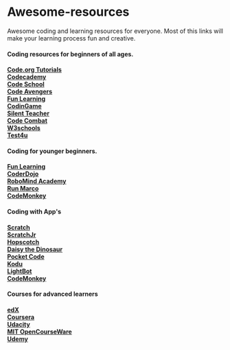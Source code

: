 # Awesome-resources

Awesome coding and learning resources for everyone.
Most of this links will make your learning process fun and creative.

<h4>Coding resources for beginners of all ages.<h4>

<a href="https://code.org/" target="_blank"> Code.org Tutorials </a> <br>
<a href="https://www.codecademy.com/" target="_blank"> Codecademy </a> <br>
<a href="https://www.codeschool.com/" target="_blank"> Code School </a> <br>
<a href="https://www.codeavengers.com/" target="_blank"> Code Avengers </a> <br>
<a href="http://www.funlearning.com/" target="_blank"> Fun Learning </a> <br>
<a href="https://www.codingame.com/" target="_blank"> CodinGame </a> <br>
<a href="http://silentteacher.toxicode.fr/" target="_blank"> Silent Teacher </a> <br>
<a href="https://codecombat.com/" target="_blank"> Code Combat </a> <br>
<a href="http://www.w3schools.com/" target="_blank"> W3schools </a> <br>
<a href="https://www.test4u.eu/" target="_blank"> Test4u </a> <br>


<h4>Coding for younger beginners.<h4>

<a href="http://www.funlearning.com/" target="_blank"> Fun Learning </a> <br>
<a href="https://coderdojo.com/" target="_blank"> CoderDojo </a> <br>
<a href="https://www.robomindacademy.com/" target="_blank"> RoboMind Academy </a> <br>
<a href="https://www.allcancode.com/" target="_blank"> Run Marco </a> <br>
<a href="https://www.playcodemonkey.com/" target="_blank"> CodeMonkey </a> <br> 

<h4>Coding with App's<h4>
 
<a href="https://scratch.mit.edu/" target="_blank"> Scratch </a> <br>
<a href="http://www.scratchjr.org/" target="_blank"> ScratchJr </a> <br>
<a href="https://www.gethopscotch.com/" target="_blank">  Hopscotch </a> <br> 
<a href="http://www.daisythedinosaur.com/" target="_blank">  Daisy the Dinosaur </a> <br> 
<a href="https://share.catrob.at/pocketcode/" target="_blank">  Pocket Code </a> <br>
<a href="http://www.kodugamelab.com/" target="_blank"> Kodu </a> <br> 
<a href="http://lightbot.com/hocflash.html" target="_blank"> LightBot </a> <br> 
<a href="https://www.playcodemonkey.com/" target="_blank"> CodeMonkey </a> <br>  

<h4>Courses for advanced learners<h4>

<a href="https://www.edx.org/course-list/allschools/computer-science/allcourses" target="_blank"> edX </a> <br> 
<a href="https://www.coursera.org/courses?orderby=upcoming&cats=cs-programming" target="_blank"> Coursera </a> <br> 
<a href="https://www.udacity.com/courses#!/all" target="_blank"> Udacity </a> <br> 
<a href="http://ocw.mit.edu/courses/electrical-engineering-and-computer-science/" target="_blank"> MIT OpenCourseWare </a> <br> 
<a href="https://www.udemy.com/courses/" target="_blank"> Udemy </a> <br> 

